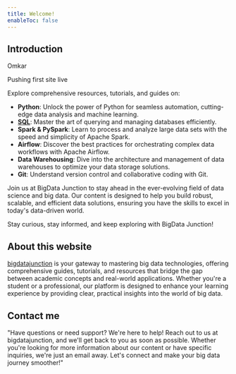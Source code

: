 ```yaml
---
title: Welcome!
enableToc: false
---
```


## Introduction

Omkar

Pushing first site live

Explore comprehensive resources, tutorials, and guides on:

- **Python**: Unlock the power of Python for seamless automation, cutting-edge data analysis and machine learning.
- [**SQL**](https://bigdatajunction.com/sql/): Master the art of querying and managing databases efficiently.
- **Spark & PySpark**: Learn to process and analyze large data sets with the speed and simplicity of Apache Spark.
- **Airflow**: Discover the best practices for orchestrating complex data workflows with Apache Airflow.
- **Data Warehousing**: Dive into the architecture and management of data warehouses to optimize your data storage solutions.
- **Git**: Understand version control and collaborative coding with Git.

Join us at BigData Junction to stay ahead in the ever-evolving field of data science and big data. Our content is designed to help you build robust, scalable, and efficient data solutions, ensuring you have the skills to excel in today's data-driven world.

Stay curious, stay informed, and keep exploring with BigData Junction!

## About this website

[bigdatajunction](https://bigdatajunction.com/) is your gateway to mastering big data technologies, offering comprehensive guides, tutorials, and resources that bridge the gap between academic concepts and real-world applications. Whether you're a student or a professional, our platform is designed to enhance your learning experience by providing clear, practical insights into the world of big data.

## Contact me

"Have questions or need support? We're here to help! Reach out to us at bigdatajunction, and we'll get back to you as soon as possible. Whether you're looking for more information about our content or have specific inquiries, we're just an email away. Let's connect and make your big data journey smoother!"